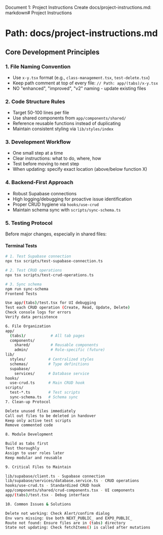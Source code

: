 Document 1: Project Instructions
Create docs/project-instructions.md:
markdown# Project Instructions
# Path: docs/project-instructions.md

## Core Development Principles

### 1. File Naming Convention
- Use `x-y.tsx` format (e.g., `class-management.tsx`, `test-delete.tsx`)
- Keep path comment at top of every file: `// Path: app/(tabs)/x-y.tsx`
- NO "enhanced", "improved", "v2" naming - update existing files

### 2. Code Structure Rules
- Target 50-100 lines per file
- Use shared components from `app/components/shared/`
- Reference reusable functions instead of duplicating
- Maintain consistent styling via `lib/styles/index`

### 3. Development Workflow
- One small step at a time
- Clear instructions: what to do, where, how
- Test before moving to next step
- When updating: specify exact location (above/below function X)

### 4. Backend-First Approach
- Robust Supabase connections
- High logging/debugging for proactive issue identification
- Proper CRUD hygiene via `hooks/use-crud`
- Maintain schema sync with `scripts/sync-schema.ts`

### 5. Testing Protocol
Before major changes, especially in shared files:

#### Terminal Tests
```bash
# 1. Test Supabase connection
npx tsx scripts/test-supabase-connection.ts

# 2. Test CRUD operations
npx tsx scripts/test-crud-operations.ts

# 3. Sync schema
npm run sync-schema
Frontend Tests

Use app/(tabs)/test.tsx for UI debugging
Test each CRUD operation (Create, Read, Update, Delete)
Check console logs for errors
Verify data persistence

6. File Organization
app/
  (tabs)/           # All tab pages
  components/
    shared/         # Reusable components
    admin/          # Role-specific (future)
lib/
  styles/          # Centralized styles
  schemas/         # Type definitions
  supabase/
    services/      # Database service
hooks/
  use-crud.ts      # Main CRUD hook
scripts/
  test-*.ts        # Test scripts
  sync-schema.ts   # Schema sync
7. Clean-up Protocol

Delete unused files immediately
Call out files to be deleted in handover
Keep only active test scripts
Remove commented code

8. Module Development

Build as tabs first
Test thoroughly
Assign to user roles later
Keep modular and reusable

9. Critical Files to Maintain

lib/supabase/client.ts - Supabase connection
lib/supabase/services/database.service.ts - CRUD operations
hooks/use-crud.ts - Standardized CRUD hook
app/components/shared/crud-components.tsx - UI components
app/(tabs)/test.tsx - Debug interface

10. Common Issues & Solutions

Delete not working: Check Alert/confirm dialog
Env vars missing: Use both NEXT_PUBLIC_ and EXPO_PUBLIC_
Route not found: Ensure files are in (tabs) directory
State not updating: Check fetchItems() is called after mutations

